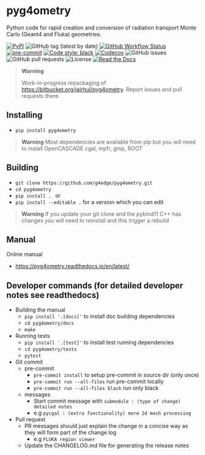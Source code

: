 # pyg4ometry

Python code for rapid creation and conversion of radiation transport Monte
Carlo (Geant4 and Fluka) geometries.

[![PyPI](https://img.shields.io/pypi/v/pyg4ometry?logo=pypi)](https://pypi.org/project/pyg4ometry/)
![GitHub tag (latest by date)](https://img.shields.io/github/v/tag/g4edge/pyg4ometry?logo=git)
[![GitHub Workflow Status](https://img.shields.io/github/checks-status/g4edge/pyg4ometry/main?label=main%20branch&logo=github)](https://github.com/pyg4ometry/pyg4ometry/actions)
[![pre-commit](https://img.shields.io/badge/pre--commit-enabled-brightgreen?logo=pre-commit&logoColor=white)](https://github.com/pre-commit/pre-commit)
[![Code style: black](https://img.shields.io/badge/code%20style-black-000000.svg)](https://github.com/psf/black)
[![Codecov](https://img.shields.io/codecov/c/github/g4edge/pyg4ometry?logo=codecov)](https://app.codecov.io/gh/pyg4ometry/pyg4ometry)
![GitHub issues](https://img.shields.io/github/issues/g4edge/pyg4ometry?logo=github)
![GitHub pull requests](https://img.shields.io/github/issues-pr/g4edge/pyg4ometry?logo=github)
![License](https://img.shields.io/github/license/g4edge/pyg4ometry)
[![Read the Docs](https://img.shields.io/readthedocs/pyg4ometry?logo=readthedocs)](https://pyg4ometry.readthedocs.io)

> **Warning**
>
> Work-in-progress repackaging of https://bitbucket.org/jairhul/pyg4ometry. Report issues and pull requests there.

## Installing

- `pip install pyg4ometry`

> **Warning**
> Most dependencies are available from pip but you will need to install OpenCASCADE
> cgal, mpfr, gmp, ROOT

## Building

- `git clone https://github.com/g4edge/pyg4ometry.git`
- `cd pyg4ometry`
- `pip install . ` or
- `pip install --editable .` for a version which you can edit

> **Warning**
> If you update your git clone and the pybind11 C++ has changes you will need
> to reinstall and this trigger a rebuild

## Manual

Online manual

- https://pyg4ometry.readthedocs.io/en/latest/

## Developer commands (for detailed developer notes see readthedocs)

- Building the manual
  - `pip install '.[docs]'` to install doc building dependencies
  - `cd pyg4ometry/docs`
  - `make`
- Running tests
  - `pip install '.[test]'` to install test running dependencies
  - `cd pyg4ometry/tests`
  - `pytest`
- Git commit
  - pre-commit
    - `pre-commit install` to setup pre-commit in source dir (only once)
    - `pre-commit run --all-files` run pre-commit locally
    - `pre-commit run --all-files black` run only black
  - messages
    - Start commit message with `submodule : (type of change) detailed notes`
    - e.g `pycgal : (extra functionality) more 2d mesh processing`
- Pull request
  - PR messages should just explain the change in a concise way as they will form part of the change log
    - e.g `FLUKA region viewer`
  - Update the CHANGELOG.md file for generating the release notes
